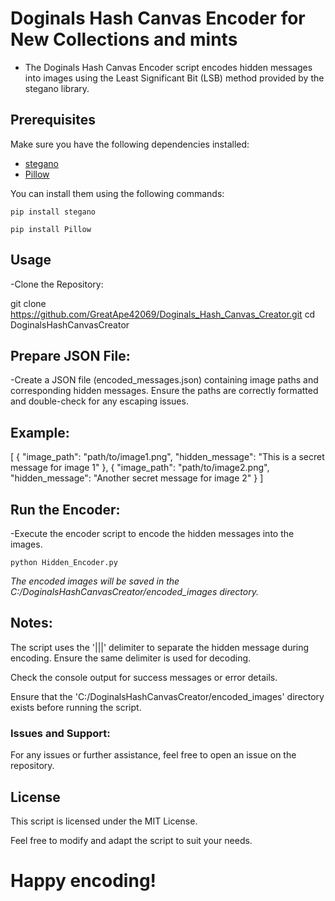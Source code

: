 # Doginals Hash Canvas Encoder for New Collections and mints

- The Doginals Hash Canvas Encoder script encodes hidden messages into images using the Least Significant Bit (LSB) method provided by the stegano library.

## Prerequisites

Make sure you have the following dependencies installed:

- [stegano](https://pypi.org/project/stegano/)
- [Pillow](https://pypi.org/project/Pillow/)

You can install them using the following commands:

`pip install stegano`

`pip install Pillow`

## Usage

-Clone the Repository:

git clone https://github.com/GreatApe42069/Doginals_Hash_Canvas_Creator.git
cd DoginalsHashCanvasCreator

## Prepare JSON File:

-Create a JSON file (encoded_messages.json) containing image paths and corresponding hidden messages. Ensure the paths are correctly formatted and double-check for any escaping issues.

## Example:

[
    {
        "image_path": "path/to/image1.png",
        "hidden_message": "This is a secret message for image 1"
    },
    {
        "image_path": "path/to/image2.png",
        "hidden_message": "Another secret message for image 2"
    }
]


## Run the Encoder:

-Execute the encoder script to encode the hidden messages into the images.

`python Hidden_Encoder.py`

*The encoded images will be saved in the C:/DoginalsHashCanvasCreator/encoded_images directory.*


## Notes:

The script uses the '|||' delimiter to separate the hidden message during encoding. Ensure the same delimiter is used for decoding.

Check the console output for success messages or error details.

Ensure that the 'C:/DoginalsHashCanvasCreator/encoded_images' directory exists before running the script.

### Issues and Support:

For any issues or further assistance, feel free to open an issue on the repository.

## License
This script is licensed under the MIT License.

Feel free to modify and adapt the script to suit your needs.

# Happy encoding!

